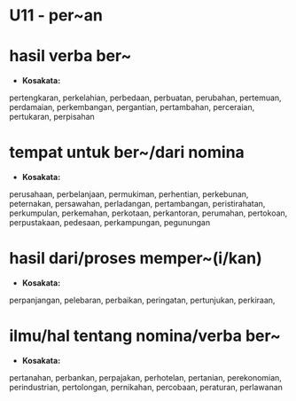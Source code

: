 # U11 - per\~an

# hasil verba ber\~

* **Kosakata:**

pertengkaran, perkelahian, perbedaan, perbuatan, perubahan, pertemuan, perdamaian, perkembangan, pergantian, pertambahan, perceraian, pertukaran, perpisahan

# tempat untuk ber\~/dari nomina

* **Kosakata:**

perusahaan, perbelanjaan, permukiman, perhentian, perkebunan, peternakan, persawahan, perladangan, pertambangan, peristirahatan, perkumpulan, perkemahan, perkotaan, perkantoran, perumahan, pertokoan, perpustakaan, pedesaan, perkampungan, pegunungan

# hasil dari/proses memper\~(i/kan)

* **Kosakata:**

perpanjangan, pelebaran, perbaikan, peringatan, pertunjukan, perkiraan,

# ilmu/hal tentang nomina/verba ber\~

* **Kosakata:**

pertanahan, perbankan, perpajakan, perhotelan, pertanian, perekonomian, perindustrian, pertolongan, pernikahan, percobaan, peraturan, perlawanan
